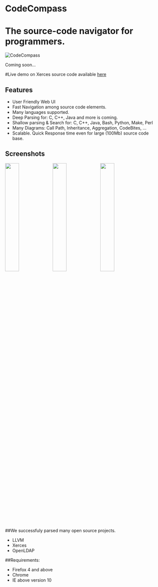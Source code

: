 # CodeCompass

# The source-code navigator for programmers.

![CodeCompass](https://raw.githubusercontent.com/Ericsson/codecompass/master/img/logo.jpg)

Coming soon...

#Live demo on Xerces source code available [here](http://modelserver.inf.elte.hu:34540/#wsid=xerces)

## Features
* User Friendly Web UI
* Fast Navigation among source code elements.  
* Many languages supported. 
* Deep Parsing for: C, C++, Java and more is coming.
* Shallow parsing & Search for: C, C++, Java, Bash, Python, Make, Perl
* Many Diagrams: Call Path, Inheritance, Aggregation, CodeBites, ...
* Scalable. Quick Response time even for large (100Mb) source code base.

## Screenshots

<img src="https://raw.githubusercontent.com/Ericsson/codecompass/master/img/screenshot1.jpg" width="30%" />
<img src="https://raw.githubusercontent.com/Ericsson/codecompass/master/img/screenshot2.jpg" width="30%" />
<img src="https://raw.githubusercontent.com/Ericsson/codecompass/master/img/screenshot3.jpg" width="30%" />

##We successfuly parsed many open source projects.
* LLVM
* Xerces
* OpenLDAP

##Requirements:
* Firefox 4 and above
* Chrome
* IE above version 10


